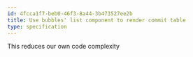 ```yaml
---
id: 4fcca1f7-beb0-46f3-8a44-3b473527ee2b
title: Use bubbles' list component to render commit table
type: specification
---
```


This reduces our own code complexity
